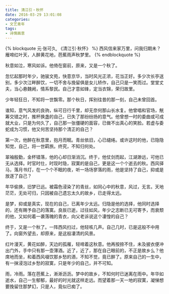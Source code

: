```yaml
---
title: 清江引・秋怀
date: 2016-03-29 13:01:08
categories:
- 文艺青年
tags:
- 诗情画意
---
```

{% blockquote 元·张可久, 《清江引·秋怀》 %}
西风信来家万里，问我归期未？
雁啼红叶天，人醉黄花地，芭蕉雨声秋梦里。
{% endblockquote %}

秋意如泣，寒风如诉。他倚在窗前，原来，又是一个秋了。

<!-- more -->

忽忆起那时年少，驰骏文苑，快意京华，当时风光正浓，花当正好。多少次长亭送别，多少次江畔醉饮，一切不舍与挽留俱是女儿矫作，自己只是一笑而过。堂堂丈夫，当心悬魏阙，情系黎民。自己才意如锋，定当衣锦，荣归故里。

少年轻狂日，不知将一世飘零。那个秋日，挥别往昔的那一刻，自己未曾回首。

谁知，意气风发的良驹，纵可日行千里，却无奈何那山长水复。他曾唱和官场，觥筹交错之时，推杯换盏的自己，已失了那纷纷扬的意气。他曾想一时的委曲或可成就大业，只是为何久了，自己那一张僵硬的面容，已做不出真心的笑脸。若虚与委蛇成为习惯，他又何苦坚持那个清正的自己？

第一次，他醉在秋意里，抱月而眠。青丝依旧，心已缱绻。或许这时的他，已隐隐知觉，自己，将一世羁旅。终究，不知归何处。

翠袖殷勤，金杯错落，他的心却日渐消沉。终于，他仗剑而起，江湖渺远，可他已无从选择。时官时仕，时现时隐，寂寞的是自己，更是这一个个逝去的秋。西风驿马，落月书灯，在一个个不眠的夜，听一场场寥落的雨，他是坚持了自己，抑或是放逐了自己？

年华偷换，旧梦已远。被霜色浸染了的青丝，如同心中的秋意，风过，无言。天地茫茫，无处可归，只因被自己遗忘太久的故乡，已走得太远。

是梦，抑或是真实，现在的自己，已离年少太远。归隐是他的选择，他同时选择的，还有赐予自己的落寞。良辰已逝，过往如风，年少之志断已无可寄予，而衰颓的他，又如何着一袭落魄的青衣，向父老诉说这个凄惶的自己？

终于，又是一个秋了。一阵西风扫过，他轻咳几声。自己几时，已是这般不中用了。向窗外望去，却原来，是这般凄清的风景。

红叶漫天，黄花如醉，天边的孤雁，轻啼着这秋意。他再按捺不住，未及披衣便冲出门外，手中只有那一壶薄酒。近了，近了，那在自己眼前的，不正是故乡么？他席地而坐，和着西风啜饮那乡愁的酒，不知不觉，竟已醉了。原来自己的一生中，有一抹浸泡过乡愁的寂寞，只是年少的自己，并不可知。

雨，冷雨。落在芭蕉上，淅淅沥沥。梦中的故乡，不知何时已迷离在雨中。年华如逝水，自己一生郁郁，最好的时光就这样走远。而望着那一天一地的寂寞，凝悌想要挽留住那梦幻，只是人，竟似已痴了。
